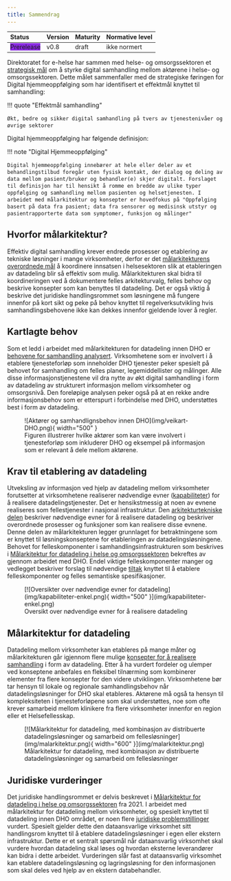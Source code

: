```yaml
---
title: Sammendrag
---
```


| Status | Version | Maturity | Normative level |
|:-------------|:------------------|:------|:-------|
| <span style="background-color:BlueViolet">Prerelease</span> | v0.8 | draft | ikke normert |

Direktoratet for e-helse har sammen med helse- og omsorgssektoren et [strategisk mål](https://www.ehelse.no/strategi/nasjonal-e-helsestrategi-for-helse-og-omsorgssektoren/mal-4-tilgjengelig-informasjon-og-styrket-samhandling) om å styrke digital samhandling mellom aktørene i helse- og omsorgssektoren. Dette målet sammenfaller med de strategiske føringen for Digital hjemmeoppfølging som har identifisert et effektmål knyttet til samhandling:  

!!! quote "Effektmål samhandling"

    Økt, bedre og sikker digital samhandling på tvers av tjenestenivåer og øvrige sektorer

Digital hjemmeoppfølging har følgende definisjon:

!!! note "Digital Hjemmeoppfølging"

    Digital hjemmeoppfølging innebærer at hele eller deler av et behandlingstilbud foregår uten fysisk kontakt, der dialog og deling av data mellom pasient/bruker og behandler(e) skjer digitalt. Forslaget til definisjon har til hensikt å romme en bredde av ulike typer oppfølging og samhandling mellom pasienten og helsetjenesten. I arbeidet med målarkitektur og konsepter er hovedfokus på "Oppfølging basert på data fra pasient; data fra sensorer og medisinsk utstyr og pasientrapporterte data som symptomer, funksjon og målinger"

## Hvorfor målarkitektur?

Effektiv digital samhandling krever endrede prosesser og etablering av tekniske løsninger i mange virksomheter, derfor er det [målarkitekturens overordnede mål](innledning/index.md#formalet-med-malarkitekturen) å koordinere innsatsen i helsesektoren slik at etableringen av datadeling blir så effektiv som mulig. Målarkitekturen skal bidra til koordineringen ved å dokumentere felles arkitekturvalg, felles behov og beskrive konsepter som kan benyttes til datadeling. Det er også viktig å beskrive det juridiske handlingsrommet som løsningene må fungere innenfor på kort sikt og peke på behov knyttet til regelverksutvikling hvis samhandlingsbehovene ikke kan dekkes innenfor gjeldende lover å regler.

## Kartlagte behov

Som et ledd i arbeidet med målarkitekturen for datadeling innen DHO er [behovene for samhandling analysert](behov/index.md). Virksomhetene som er involvert i å etablere tjenesteforløp som inneholder DHO tjenester peker spesielt på behovet for samhandling om felles planer, legemiddellister og målinger. Alle disse informasjonstjenestene vil dra nytte av økt digital samhandling i form av datadeling av strukturert informasjon mellom virksomheter og omsorgsnivå. Den foreløpige analysen peker også på at en rekke andre informasjonsbehov som er etterspurt i forbindelse med DHO, understøttes best i form av datadeling.

<figure markdown>
  ![Aktører og samhandlignsbehov innen DHO](img/veikart-DHO.png){ width="500" }
  <figcaption>Figuren illustrerer hvilke aktører som kan være involvert i tjenesteforløp som inkluderer DHO og eksempel på informasjon som er relevant å dele mellom aktørene.</figcaption>
</figure>

## Krav til etablering av datadeling

Utveksling av informasjon ved hjelp av datadeling mellom virksomheter forutsetter at virksomhetene realiserer nødvendige evner ([kapabiliteter](Kapabiliteter.md)) for å realisere datadelingstjenester. Det er hensikstmessig at noen av evnene realiseres som fellestjenester i nasjonal infrastruktur. Den [arkitekturtekniske delen](kravoganbefalinger/index.md) beskriver nødvendige evner for å realisere datadeling og beskriver overordnede prosesser og funksjoner som kan realisere disse evnene. Denne delen av målarkitekturen legger grunnlaget for betraktningene som er knyttet til løsningskonseptene for etableringen av datadelingsløsningene. Behovet for felleskomponenter i samhandlingsinfrastrukturen som beskrives i [Målarkitektur for datadeling i helse og omsorgssektoren](https://www.ehelse.no/standardisering/standarder/malarkitektur-for-datadeling-i-helse-og-omsorgssektoren) bekreftes av gjennom arbeidet med DHO. Endel viktige felleskomponenter manger og vedlegget beskriver forslag til nødvendige [tiltak](Anbefalte-tiltak.md) knyttet til å etablere felleskomponenter og felles semantiske spesifikasjoner.

<figure markdown>
  [![Oversikter over nødvendige evner for datadeling](img/kapabiliteter-enkel.png){ width="500" }](img/kapabiliteter-enkel.png)
  <figcaption>Oversikt over nødvendige evner for å realisere datadeling</figcaption>
</figure>

## Målarkitektur for datadeling

Datadeling mellom virksomheter kan etableres på mange måter og målarkitekturen går igjennom flere mulige [konsepter for å realisere samhandling](Konsepter-realisering.md) i form av datadeling. Etter å ha vurdert fordeler og ulemper ved konseptene anbefales en fleksibel tilnærming som kombinerer elementer fra flere konsepter for den videre utviklingen. Virksomhetene bør tar hensyn til lokale og regionale samhandlingsbehov når datadelingsløsninger for DHO skal etableres. Aktørene må også ta hensyn til kompleksiteten i tjenesteforløpene som skal understøttes, noe som ofte krever samarbeid mellom klinikere fra flere virksomheter innenfor en region eller et Helsefellesskap.  

<figure markdown>
  [![Målarkitektur for datadeling, med kombinasjon av distribuerte datadelingsløsninger og samarbeid om fellesløsninger](img/malarkitektur.png){ width="600" }](img/malarkitektur.png)
  <figcaption>Målarkitektur for datadeling, med kombinasjon av distribuerte datadelingsløsninger og samarbeid om fellesløsninger</figcaption>
</figure>

## Juridiske vurderinger

Det juridiske handlingsrommet er delvis beskrevet i [Målarkitektur for datadeling i helse og omsorgssektoren](https://www.ehelse.no/standardisering/standarder/malarkitektur-for-datadeling-i-helse-og-omsorgssektoren) fra 2021. I arbeidet med målarkitektur for datadeling mellom virksomheter, og spesielt knyttet til datadeling innen DHO området, er noen flere [juridiske problemstillinger](Juridiske-rammebetingelser.md) vurdert. Spesielt gjelder dette den dataansvarlige virksomhet sitt handlingsrom knyttet til å etablere datadelingsløsninger i egen eller ekstern infrastruktur. Dette er et sentralt spørsmål når dataansvarlig virksomhet skal vurdere hvordan datadeling skal løses og hvordan eksterne leverandører kan bidra i dette arbeidet. Vurderingen slår fast at dataansvarlig virksomhet kan etablere datadelingsløsning og lagringsløsning for den informasjonen som skal deles ved hjelp av en ekstern databehandler.  
